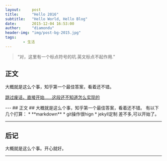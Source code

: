 ```yaml
---
layout:     post
title:      "Hello 2016"
subtitle:   "Hello World, Hello Blog"
date:       2015-12-04 16:53:00
author:     "diamondu"
header-img: "img/post-bg-2015.jpg"
tags:   
        - 生活
---
```

> “对，这里有一个标点符号的坑.英文标点不起作用.” 
    
      
## 正文 ##
大概就是这么个事，知乎第一个最佳答案，看着还不错。



[跳过废话，直接开始……这段还不知道怎么实现的](#build) 
<p id = "build"></p>
---
## 正文 ##
大概就是这么个事，知乎第一个最佳答案，看着还不错。
有以下几个打算：
* **markdown**
* git操作很hign
* jekyll定制
差不多,可以开始了。 

---

## 后记 
大概就是这么个事。开心就好。

---
